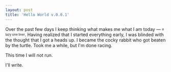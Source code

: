 ```yaml
---
layout: post
title: 'Hello World v.0.0.1'
---
```


Over the past few days I keep thinking what makes me what I am today &mdash; <sub><sup>a lazy one liner</sup></sub>. Having realized that I started everything early, I was blinded with the thought that I got a heads up. I became the cocky rabbit who got beaten by the turtle. Took me a while, but I'm done racing.

This time I will not run.

I'll write.
